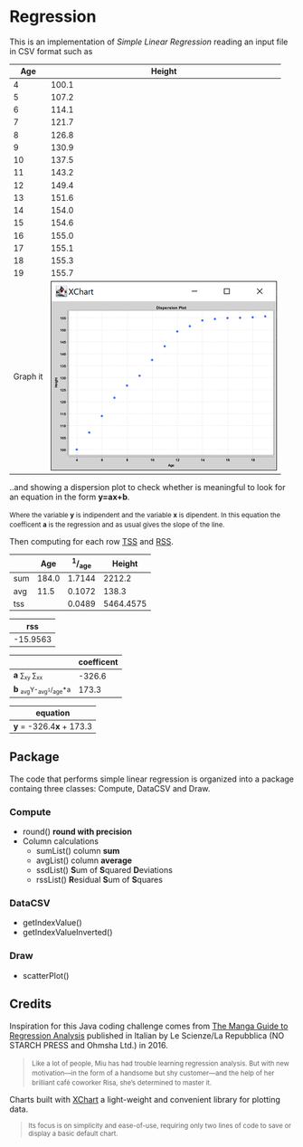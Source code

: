 # Regression

This is an implementation of *Simple Linear Regression* reading an input file in CSV format such as

| Age | Height |
| --- | --- |
| 4 | 100.1 |
| 5 | 107.2 |
| 6 | 114.1 |
| 7 | 121.7 |
| 8 | 126.8 |
| 9 | 130.9 |
| 10 | 137.5 |
| 11 | 143.2 |
| 12 | 149.4 |
| 13 | 151.6 |
| 14 | 154.0 |
| 15 | 154.6 |
| 16 | 155.0 |
| 17 | 155.1 |
| 18 | 155.3 |
| 19 | 155.7 |
| Graph it | ![chart](img/dispersion.png) |

..and showing a dispersion plot to check whether is meaningful to look for an equation in the form **y=ax+b**. 

<small>Where the variable **y** is indipendent and the variable  **x** is dipendent. In this equation the coefficent **a** is the regression and as usual gives the slope of the line.</small>

Then computing for each row [TSS](https://en.wikipedia.org/wiki/Total_sum_of_squares) and [RSS](https://en.wikipedia.org/wiki/Residual_sum_of_squares).

| | Age | <sup>1</sup>/<sub>age</sub> | Height |
| --- | --- | --- | --- |
| sum | 184.0 | 1.7144 | 2212.2 |
| avg | 11.5 | 0.1072 | 138.3 |
| tss | | 0.0489 | 5464.4575 |

| rss |
| --- |
| -15.9563| |

| | coefficent |
| --- | --- |
| **a** <small>&sum;<sub>xy</sub> &sum;<sub>xx</sub></small> | -326.6 |
| **b** <small><sub>avg</sub>Y-<sub>avg<sup>1</sup></sub>/<sub>age</sub>*a</small> |  173.3 |  

| equation |
| --- |
| **y** = -326.4**x** + 173.3 |

## Package
The code that performs simple linear regression is organized into a package containg three classes: Compute, DataCSV and Draw.

### Compute
- round()   **round with precision**
- Column calculations
    - sumList() column **sum**
    - avgList() column **average**
    - ssdList()  **S**um of **S**quared  **D**eviations
    - rssList()  **R**esidual **S**um of **S**quares

### DataCSV
- getIndexValue()
- getIndexValueInverted()

### Draw
- scatterPlot()

## Credits
Inspiration for this Java coding challenge comes from [The Manga Guide to Regression Analysis](https://nostarch.com/regression) published in Italian by Le Scienze/La Repubblica (NO STARCH PRESS and Ohmsha Ltd.) in 2016.<small>
>Like a lot of people, Miu has had trouble learning regression analysis. But with new motivation—in the form of a handsome but shy customer—and the help of her brilliant café coworker Risa, she’s determined to master it.</small>

Charts built with [XChart](https://knowm.org/open-source/xchart/) a light-weight and convenient library for plotting data.<small> 
>Its focus is on simplicity and ease-of-use, requiring only two lines of code to save or display a basic default chart.
</small>
